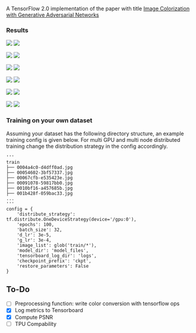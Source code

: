
A TensorFlow 2.0 implementation of the paper with title [Image Colorization with Generative Adversarial Networks](https://arxiv.org/abs/1803.05400)

### Results
![](demo_outputs/1gray.png) ![](demo_outputs/1rgb.png)

![](demo_outputs/13gray.png) ![](demo_outputs/13rgb.png)

![](demo_outputs/17gray.png) ![](demo_outputs/17rgb.png)

![](demo_outputs/18gray.png) ![](demo_outputs/18rgb.png)

![](demo_outputs/8gray.png) ![](demo_outputs/8rgb.png)

![](demo_outputs/4gray.png) ![](demo_outputs/4rgb.png)


### Training on your own dataset
Assuming your dataset has the following directory structure, an example training config is given below.
For multi GPU and multi node distributed training change the distribution strategy in the config accordingly.
```
'''
train
├── 0004a4c0-d4dff0ad.jpg
├── 00054602-3bf57337.jpg
├── 00067cfb-e535423e.jpg
├── 00091078-59817bb0.jpg
├── 0010bf16-a457685b.jpg
├── 001b428f-059bac33.jpg
...
'''
config = {
    'distribute_strategy': tf.distribute.OneDeviceStrategy(device='/gpu:0'),
    'epochs': 100,
    'batch_size': 32,
    'd_lr': 3e-5,
    'g_lr': 3e-4,
    'image_list': glob('train/*'),
    'model_dir': 'model_files',
    'tensorboard_log_dir': 'logs',
    'checkpoint_prefix': 'ckpt',
    'restore_parameters': False
}
```

## To-Do
 - [ ] Preprocessing function: write color conversion with tensorflow ops
 - [x] Log metrics to Tensorboard
 - [x] Compute PSNR
 - [ ] TPU Compability
